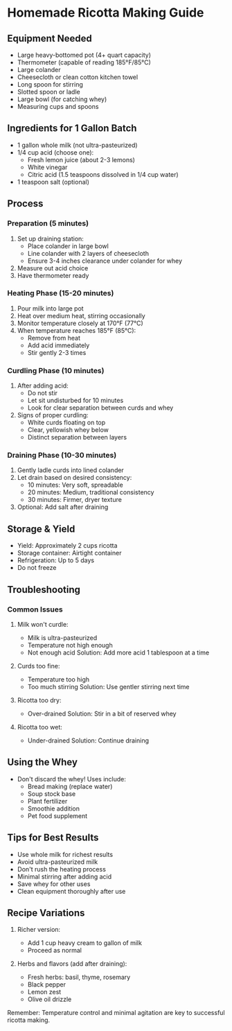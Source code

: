 # Homemade Ricotta Making Guide

## Equipment Needed

- Large heavy-bottomed pot (4+ quart capacity)
- Thermometer (capable of reading 185°F/85°C)
- Large colander
- Cheesecloth or clean cotton kitchen towel
- Long spoon for stirring
- Slotted spoon or ladle
- Large bowl (for catching whey)
- Measuring cups and spoons

## Ingredients for 1 Gallon Batch

- 1 gallon whole milk (not ultra-pasteurized)
- 1/4 cup acid (choose one):
    - Fresh lemon juice (about 2-3 lemons)
    - White vinegar
    - Citric acid (1.5 teaspoons dissolved in 1/4 cup water)
- 1 teaspoon salt (optional)

## Process

### Preparation (5 minutes)

1. Set up draining station:
    - Place colander in large bowl
    - Line colander with 2 layers of cheesecloth
    - Ensure 3-4 inches clearance under colander for whey
2. Measure out acid choice
3. Have thermometer ready

### Heating Phase (15-20 minutes)

1. Pour milk into large pot
2. Heat over medium heat, stirring occasionally
3. Monitor temperature closely at 170°F (77°C)
4. When temperature reaches 185°F (85°C):
    - Remove from heat
    - Add acid immediately
    - Stir gently 2-3 times

### Curdling Phase (10 minutes)

1. After adding acid:
    - Do not stir
    - Let sit undisturbed for 10 minutes
    - Look for clear separation between curds and whey
2. Signs of proper curdling:
    - White curds floating on top
    - Clear, yellowish whey below
    - Distinct separation between layers

### Draining Phase (10-30 minutes)

1. Gently ladle curds into lined colander
2. Let drain based on desired consistency:
    - 10 minutes: Very soft, spreadable
    - 20 minutes: Medium, traditional consistency
    - 30 minutes: Firmer, dryer texture
3. Optional: Add salt after draining

## Storage & Yield

- Yield: Approximately 2 cups ricotta
- Storage container: Airtight container
- Refrigeration: Up to 5 days
- Do not freeze

## Troubleshooting

### Common Issues

1. Milk won't curdle:
    - Milk is ultra-pasteurized
    - Temperature not high enough
    - Not enough acid
      Solution: Add more acid 1 tablespoon at a time

2. Curds too fine:
    - Temperature too high
    - Too much stirring
      Solution: Use gentler stirring next time

3. Ricotta too dry:
    - Over-drained
      Solution: Stir in a bit of reserved whey

4. Ricotta too wet:
    - Under-drained
      Solution: Continue draining

## Using the Whey

- Don't discard the whey! Uses include:
    - Bread making (replace water)
    - Soup stock base
    - Plant fertilizer
    - Smoothie addition
    - Pet food supplement

## Tips for Best Results

- Use whole milk for richest results
- Avoid ultra-pasteurized milk
- Don't rush the heating process
- Minimal stirring after adding acid
- Save whey for other uses
- Clean equipment thoroughly after use

## Recipe Variations

1. Richer version:
    - Add 1 cup heavy cream to gallon of milk
    - Proceed as normal

2. Herbs and flavors (add after draining):
    - Fresh herbs: basil, thyme, rosemary
    - Black pepper
    - Lemon zest
    - Olive oil drizzle

Remember: Temperature control and minimal agitation are key to successful ricotta making.